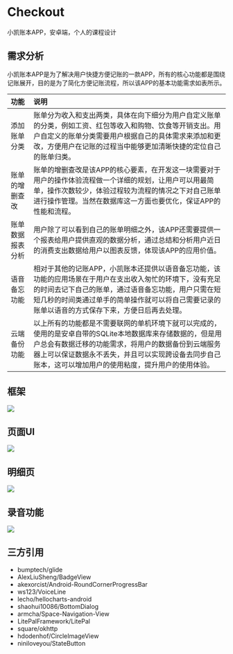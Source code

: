 # Checkout
小凯账本APP，安卓端，个人的课程设计


## 需求分析
小凯账本APP是为了解决用户快捷方便记账的一款APP，所有的核心功能都是围绕记账展开，目的是为了简化方便记账流程，所以该APP的基本功能需求如表所示。

|功能|说明|
|:------|:--|
|添加账单分类|账单分为收入和支出两类，具体在向下细分为用户自定义账单的分类，例如工资、红包等收入和购物、饮食等开销支出。用户自定义的账单分类需要用户根据自己的具体需求来添加和更改，方便用户在记账的过程当中能够更加清晰快捷的定位自己的账单归类。
|账单的增删查改|账单的增删查改是该APP的核心要素，在开发这一块需要对于用户的操作体验流程做一个详细的规划，让用户可以用最简单，操作次数较少，体验过程较为流程的情况之下对自己账单进行操作管理。当然在数据库这一方面也要优化，保证APP的性能和流程。
|账单数据报表分析|用户除了可以看到自己的账单明细之外，该APP还需要提供一个报表给用户提供直观的数据分析，通过总结和分析用户近日的消费支出数据给用户以图表反馈，体现该APP的应用价值。
|语音备忘功能|相对于其他的记账APP，小凯账本还提供以语音备忘功能，该功能的应用场景在于用户在支出收入匆忙的环境下，没有充足的时间去记下自己的账单，通过语音备忘功能，用户只需在短短几秒的时间类通过单手的简单操作就可以将自己需要记录的账单以语音的方式保存下来，方便日后再去处理。
|云端备份功能|以上所有的功能都是不需要联网的单机环境下就可以完成的，使用的是安卓自带的SQLite本地数据库来存储数据的，但是用户总会有数据迁移的功能需求，将用户的数据备份到云端服务器上可以保证数据永不丢失，并且可以实现跨设备去同步自己账本，这可以增加用户的使用粘度，提升用户的使用体验。

## 框架

![](https://github.com/TONKIA/Checkout/blob/master/img/framework.png?raw=true)

## 页面UI

![](https://github.com/TONKIA/Checkout/blob/master/img/ui.png?raw=true)

## 明细页

![](https://github.com/TONKIA/Checkout/blob/master/img/detailui.png?raw=true)

## 录音功能

![](https://github.com/TONKIA/Checkout/blob/master/img/record.png?raw=true)

## 三方引用
- bumptech/glide
- AlexLiuSheng/BadgeView
- akexorcist/Android-RoundCornerProgressBar
- ws123/VoiceLine
- lecho/hellocharts-android
- shaohui10086/BottomDialog
- armcha/Space-Navigation-View
- LitePalFramework/LitePal
- square/okhttp
- hdodenhof/CircleImageView
- niniloveyou/StateButton
